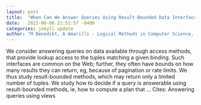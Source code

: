 ```yaml
---
layout: post
title:  "When Can We Answer Queries Using Result-Bounded Data Interfaces?"
date:   2022-06-06 21:51:57 -0400
categories: jekyll update
author: "M Benedikt, A Amarilli - Logical Methods in Computer Science, 2022"
---
```

We consider answering queries on data available through access methods, that provide lookup access to the tuples matching a given binding. Such interfaces are common on the Web; further, they often have bounds on how many results they can return, eg, because of pagination or rate limits. We thus study result-bounded methods, which may return only a limited number of tuples. We study how to decide if a query is answerable using result-bounded methods, ie, how to compute a plan that …
Cites: ‪Answering queries using views‬  